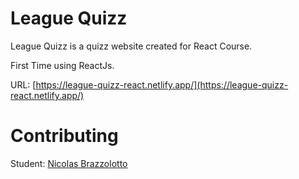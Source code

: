 # League Quizz

League Quizz is a quizz website created for React Course.

First Time using ReactJs.

URL: [https://league-quizz-react.netlify.app/](https://league-quizz-react.netlify.app/)


# Contributing
Student: [Nicolas Brazzolotto](https://github.com/Sharcan)